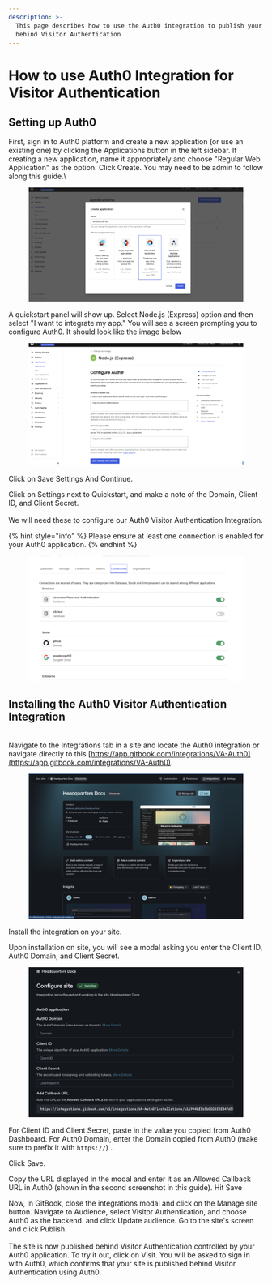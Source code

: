 ```yaml
---
description: >-
  This page describes how to use the Auth0 integration to publish your site
  behind Visitor Authentication
---
```


# How to use Auth0 Integration for Visitor Authentication

## Setting up Auth0

First, sign in to Auth0 platform and create a new application (or use an existing one) by clicking the Applications button in the left sidebar. If creating a new application, name it appropriately and choose "Regular Web Application" as the option. Click Create. You may need to be admin to follow along this guide.\


<figure><img src="../../.gitbook/assets/Screen Shot 2023-10-25 at 4.52.25 PM.png" alt=""><figcaption></figcaption></figure>

A quickstart panel will show up. Select Node.js (Express) option and then select "I want to integrate my app."  You will see a screen prompting you to configure Auth0. It should look like the image below

<figure><img src="../../.gitbook/assets/Screen Shot 2023-10-25 at 4.54.42 PM.png" alt=""><figcaption></figcaption></figure>

Click on Save Settings And Continue.

Click on Settings next to Quickstart, and make a note of the Domain, Client ID, and Client Secret.\
\
We will need these to configure our Auth0 Visitor Authentication Integration.

{% hint style="info" %}
Please ensure at least one connection is enabled for your Auth0 application.
{% endhint %}

<figure><img src="../../.gitbook/assets/Screen Shot 2024-05-28 at 5.00.39 PM.png" alt=""><figcaption></figcaption></figure>

## Installing the Auth0 Visitor Authentication Integration

\
Navigate to the Integrations tab in a site and locate the Auth0 integration or navigate directly to this [https://app.gitbook.com/integrations/VA-Auth0](https://app.gitbook.com/integrations/VA-Auth0).

<figure><img src="../../.gitbook/assets/Screen Shot 2024-12-13 at 3.21.30 PM.png" alt=""><figcaption></figcaption></figure>

Install the integration on your site.



Upon installation on site, you will see a modal asking you enter the Client ID, Auth0 Domain, and Client Secret.

<figure><img src="../../.gitbook/assets/Screen Shot 2024-12-13 at 3.22.52 PM.png" alt=""><figcaption></figcaption></figure>

For Client ID and Client Secret, paste in the value you copied from Auth0 Dashboard. For Auth0 Domain, enter the Domain copied from Auth0 (make sure to prefix it with `https://`) .

Click Save.

Copy the URL displayed in the modal and enter it as an Allowed Callback URL in Auth0 (shown in the second screenshot in this guide). Hit Save

Now, in GitBook, close the integrations modal and click on the Manage site button. Navigate to Audience, select Visitor Authentication, and choose Auth0 as the backend. and click Update audience. Go to the site's screen and click Publish.\
\
The site is now published behind Visitor Authentication controlled by your Auth0 application. To try it out, click on Visit. You will be asked to sign in with Auth0, which confirms that your site is published behind Visitor Authentication using Auth0.
